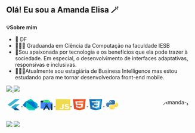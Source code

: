 <h2> Olá! Eu sou a Amanda Elisa 🪄</h2>
<p>

**💡Sobre mim**

- 📍 DF
- 👩🏻‍🎓 Graduanda em Ciência da Computação na faculdade IESB
- 📎Sou apaixonada por tecnologia e os benefícios que ela pode trazer à sociedade. Em especial, o desenvolvimento de interfaces adaptativas, responsivas e inclusivas. 
- 🧚🏻‍♀️Atualmente sou estagiária de Business Intelligence mas estou estudando para me tornar desenvolvedora front-end mobile.

<div>
  <a href="https://github.com/AmandaElisa">
  <img height="160em" src="https://github-readme-stats.vercel.app/api?username=AmandaElisa&show_icons=true&theme=buefy&include_all_commits=true&count_private=true"/>
  <img height="100em" src="https://github-readme-stats.vercel.app/api/top-langs/?username=AmandaElisa&layout=compact&langs_count=7&theme=buefy"/>
</div>
<div style="display: inline_block"><br>
 <!--
 <img align="center" alt="Amanda-Ts" height="30" width="40" src="https://raw.githubusercontent.com/devicons/devicon/master/icons/typescript/typescript-plain.svg"> 
 -->
  <img align="center" alt="Amanda-Flutter" height="30" width="40" src="https://raw.githubusercontent.com/devicons/devicon/master/icons/flutter/flutter-original.svg">
  <img align="center" alt="Amanda-Dart" height="30" width="40" src="https://raw.githubusercontent.com/devicons/devicon/master/icons/dart/dart-original.svg">
  <img align="center" alt="Amanda-AndroidStudio" height="30" width="40" src="https://raw.githubusercontent.com/devicons/devicon/master/icons/androidstudio/androidstudio-original.svg">
  <img align="center" alt="Amanda-Js" height="30" width="40" src="https://raw.githubusercontent.com/devicons/devicon/master/icons/javascript/javascript-plain.svg">
  <img align="center" alt="Amanda-HTML" height="30" width="40" src="https://raw.githubusercontent.com/devicons/devicon/master/icons/html5/html5-original.svg">
  <img align="center" alt="Amanda-CSS" height="30" width="40" src="https://raw.githubusercontent.com/devicons/devicon/master/icons/css3/css3-original.svg">
  <img align="center" alt="Amanda-Python" height="30" width="40" src="https://raw.githubusercontent.com/devicons/devicon/master/icons/python/python-original.svg">
  <img align="right" alt="Amanda-pic" height="150" style="border-radius:50px;" src="https://user-images.githubusercontent.com/35099919/187740777-3b73a02a-0379-451a-abf5-b387e9773ad6.png?width=676&height=676">
</div>

  ##
 
<div>
  <a href = "mailto:amandaelisa47@gmail.com"><img src="https://img.shields.io/badge/-Gmail-%23333?style=for-the-badge&logo=gmail&logoColor=white" target="_blank"></a>
  <a href="https://www.linkedin.com/in/amandaelisa/" target="_blank"><img src="https://img.shields.io/badge/-LinkedIn-%230077B5?style=for-the-badge&logo=linkedin&logoColor=white" target="_blank"></a> 

 
